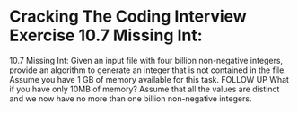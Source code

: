 # Cracking The Coding Interview Exercise 10.7 Missing Int:
10.7 Missing Int: Given an input file with four billion non-negative integers, provide an algorithm to
generate an integer that is not contained in the file. Assume you have 1 GB of memory available for
this task.
FOLLOW UP
What if you have only 10MB of memory? Assume that all the values are distinct and we now have
no more than one billion non-negative integers.
